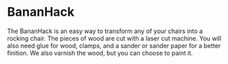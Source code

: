 # BananHack
The BananHack is an easy way to transform any of your chairs into a rocking chair. The pieces of wood are cut with a laser cut machine. You will also need glue for wood, clamps, and a sander or sander paper for a better finition. We also varnish the wood, but you can choose to paint it.
